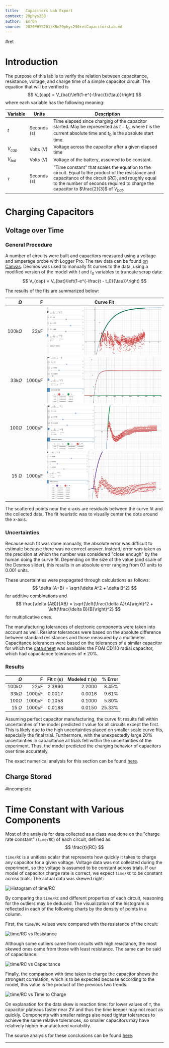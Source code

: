 ```yaml
---
title:   Capacitors Lab Export
context: 20phys250
author:  Exr0n
source:  2020PHYS201/KBe20phys250retCapacitorsLab.md
---
```


#ret 

# Introduction

The purpose of this lab is to verify the relation between capacitance, resistance, voltage, and charge time of a simple capacitor circuit. The equation that will be verified is
$$
V_{cap} = V_{bat}\left(1-e^{-\frac{t}{\tau}}\right)
$$
where each variable has the following meaning:

| Variable | Units | Description |
|----------|-------|-------------|
$t$ | Seconds (s) | Time elapsed since charging of the capacitor started. May be represented as $t-t_0$, where $t$ is the current absolute time and $t_0$ is the absolute start time.
$V_{cap}$ | Volts (V) | Voltage across the capacitor after a given elapsed time
$V_{bat}$ | Volts (V) | Voltage of the battery, assumed to be constant.
$\tau$ | Seconds (s) | "Time constant" that scales the equation to the circuit. Equal to the product of the resistance and capacitance of the circuit ($RC$), and roughly equal to the number of seconds required to charge the capacitor to $\frac{2}{3}$ of $V_{bat}$.

# Charging Capacitors

## Voltage over Time

### General Procedure

A number of circuits were built and capacitors measured using a voltage and amperage probe with Logger Pro. The raw data can be found [on Canvas](https://nuevaschool.instructure.com/courses/2851/assignments/52558). Desmos was used to manually fit curves to the data, using a modified version of the model with $t$ and $t_0$ variables to truncate scrap data:
$$
V_{cap} = V_{bat}\left(1-e^{-\frac{t - t_0}{\tau}}\right)
$$

The results of the fits are summarized below:

| $\Omega$ | F | Curve Fit |
|---------:|--:|-----------|
100k$\Omega$ | 22$\mu$F | ![](KBesrcCapacitor22microF100kO.png)
33k$\Omega$  | 1000$\mu$F | ![](./KBesrcCapacitor0.047microF33kO.png) 
100$\Omega$  | 1000$\mu$F | ![](./KBesrcCapacitor1000microF100ohm.png)
15 $\Omega$  | 1000$\mu$F | ![](./KBesrcCapacitor1000microF15ohm.png) 

The scattered points near the x-axis are residuals between the curve fit and the collected data. The fit heuristic was to visually center the dots around the x-axis.

### Uncertainties
Because each fit was done manually, the absolute error was difficult to estimate because there was no correct answer. Instead, error was taken as the precision at which the number was considered "close enough" by the human doing the curve fit. Depending on the size of the value (and scale of the Desmos slider), this results in an absolute error ranging from 0.1 units to 0.001 units.

These uncertainties were propagated through calculations as follows:
$$
\delta (A+B) = \sqrt{\delta A^2 + \delta B^2}
$$
for additive combinations and 
$$
\frac{\delta (AB)}{AB} = \sqrt{\left(\frac{\delta A}{A}\right)^2 + \left(\frac{\delta B}{B}\right)^2}
$$
for multiplicative ones.

The manufacturing tolerances of electronic components were taken into account as well. Resistor tolerances were based on the absolute difference between standard resistances and those measured by a multimeter. Capacitance tolerances were based on the tolerances of a similar capacitor for which the [data sheet](http://www.paullinebarger.net/DS/Foai/Foai%20%5Bradial%20thru-hole%5D%20CD110%20Series.pdf) was available: the FOAI CD110 radial capacitor, which had capacitance tolerances of $\pm$ 20%. 

### Results

| $\Omega$ | F | Fit $\tau$ (s) | Modeled $\tau$ (s) | % Error |
|---------:|--:|-----------:|---------------:|--------:|
100k$\Omega$ | 22$\mu$F   | 2.3860 | 2.2000 | 8.45%
33k$\Omega$  | 1000$\mu$F | 0.0017 | 0.0016 | 9.61%
100$\Omega$  | 1000$\mu$F | 0.1058 | 0.1000 | 5.80%
15 $\Omega$  | 1000$\mu$F | 0.0188 | 0.0150 | 25.33%

Assuming perfect capacitor manufacturing, the curve fit results fell within uncertainties of the model predicted $\tau$ value for all circuits except the first. This is likely due to the high uncertainties placed on smaller scale curve fits, especially the final trial. Furthermore, with the unexpectedly large 20% uncertainties in capacitance all trials fell within the uncertainties of the experiment. Thus, the model predicted the charging behavior of capacitors over time accurately.

The exact numerical analysis for this section can be found [here](https://docs.google.com/spreadsheets/d/1Hw9ooz0CtAvTP9vtw1VT9pVyfsW39IojwwrQX94VJQY/edit?usp=sharing).

## Charge Stored

#incomplete

# Time Constant with Various Components

Most of the analysis for data collected as a class was done on the "charge rate constant" (`time/RC`) of each circuit, defined as:
$$
\frac{t}{RC}
$$

`time/RC` is a unitless scalar that represents how quickly it takes to charge any capacitor for a given voltage. Voltage data was not collected during the experiment, so the voltage is assumed to be constant across trials. If our model of capacitor charge rate is correct, we expect `time/RC` to be constant across trials. The actual data was skewed right:

![Histogram of time/RC](https://docs.google.com/spreadsheets/d/e/2PACX-1vTdonVC_CHgEAoezSnGLXLRFZMhR0_IfTl8anSSMXwEDUR4iNzQbhVJGY8PyUq2e946cMuQbj5TSex_/pubchart?oid=587065174&format=image)

By comparing the `time/RC` and different properties of each circuit, reasoning for the outliers may be deduced. The visualization of the histogram is reflected in each of the following charts by the density of points in a column. 

First, the `time/RC` values were compared with the resistance of the circuit:

![time/RC vs Resistance](https://docs.google.com/spreadsheets/d/e/2PACX-1vTdonVC_CHgEAoezSnGLXLRFZMhR0_IfTl8anSSMXwEDUR4iNzQbhVJGY8PyUq2e946cMuQbj5TSex_/pubchart?oid=1655543849&format=image)

Although some outliers came from circuits with high resistance, the most skewed ones came from those with least resistance. The same can be said of capacitance:

![time/RC vs Capacitance](https://docs.google.com/spreadsheets/d/e/2PACX-1vTdonVC_CHgEAoezSnGLXLRFZMhR0_IfTl8anSSMXwEDUR4iNzQbhVJGY8PyUq2e946cMuQbj5TSex_/pubchart?oid=1866933099&format=image)

Finally, the comparison with time taken to charge the capacitor shows the strongest correlation, which is to be expected because according to the model, this value is the product of the previous two trends.

![time/RC vs Time to Charge](https://docs.google.com/spreadsheets/d/e/2PACX-1vTdonVC_CHgEAoezSnGLXLRFZMhR0_IfTl8anSSMXwEDUR4iNzQbhVJGY8PyUq2e946cMuQbj5TSex_/pubchart?oid=716778401&format=image)

On explanation for the data skew is reaction time: for lower values of $\tau$, the capacitor plateaus faster near 2V and thus the time keeper may not react as quickly. Components with smaller ratings also need tighter tolerances to achieve the same relative tolerances, so smaller capacitors may have relatively higher manufactured variability.

The source analysis for these conclusions can be found [here](https://docs.google.com/spreadsheets/d/1Xf3b3GKpNSIkuoEZTTcMQ2gjTIVnO4eHE5aJD3GEjqg/edit?usp=sharing).

---
